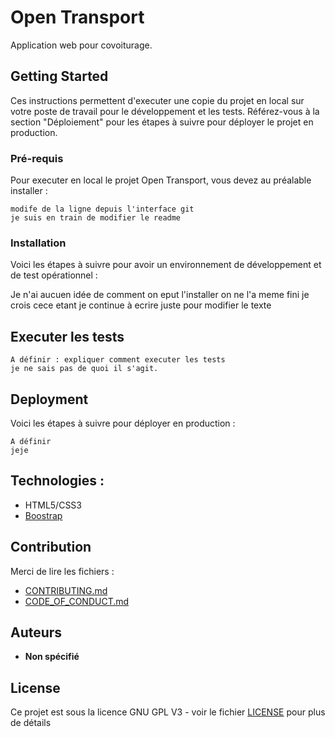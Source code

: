 # Open Transport

Application web pour covoiturage. 

## Getting Started

Ces instructions permettent d'executer une copie du projet en local sur votre poste de travail pour le développement et les tests. Référez-vous à la section "Déploiement" pour les étapes à suivre pour déployer le projet en production.

### Pré-requis

Pour executer en local le projet Open Transport, vous devez au préalable installer :

```
modife de la ligne depuis l'interface git
je suis en train de modifier le readme

```

### Installation

Voici les étapes à suivre pour avoir un environnement de développement et de test opérationnel :


Je n'ai aucuen idée de comment on eput l'installer on ne l'a meme fini je crois cece etant je continue à ecrire juste pour modifier le texte 



## Executer les tests

```
A définir : expliquer comment executer les tests
je ne sais pas de quoi il s'agit.
```


## Deployment

Voici les étapes à suivre pour déployer en production :

```
A définir
jeje
```

## Technologies :

* HTML5/CSS3
* [Boostrap](https://getbootstrap.com/)

## Contribution

Merci de lire les fichiers :
* [CONTRIBUTING.md](https://github.com/OpenClassrooms-Student-Center/7688581-Expert-Git-GitHub/blob/main/CONTRIBUTING.md)
* [CODE_OF_CONDUCT.md](https://github.com/OpenClassrooms-Student-Center/7688581-Expert-Git-GitHub/blob/main/CONTRIBUTING.md) 

## Auteurs

* **Non spécifié**

## License

Ce projet est sous la licence GNU GPL V3 - voir le fichier [LICENSE](LICENSE) pour plus de détails

